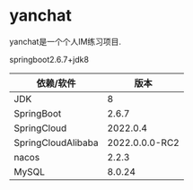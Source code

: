 # yanchat
yanchat是一个个人IM练习项目. 

springboot2.6.7+jdk8

| 依赖/软件 | 版本  |
| --- | --- |
| JDK | 8  |
| SpringBoot | 2.6.7 |
| SpringCloud | 2022.0.4 |
| SpringCloudAlibaba | 2022.0.0.0-RC2 |
| nacos | 2.2.3 |
| MySQL | 8.0.24 |

